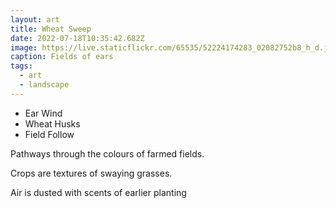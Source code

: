 ```yaml
---
layout: art
title: Wheat Sweep
date: 2022-07-18T10:35:42.682Z
image: https://live.staticflickr.com/65535/52224174283_02082752b8_h_d.jpg
caption: Fields of ears
tags:
  - art
  - landscape
---
```

* Ear Wind
* Wheat Husks
* Field Follow

Pathways through the colours of farmed fields. 

Crops are textures of swaying grasses.

Air is dusted with scents of earlier planting